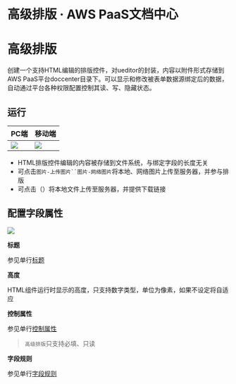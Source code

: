 # 高级排版 · AWS PaaS文档中心

# 高级排版

创建一个支持HTML编辑的排版控件，对ueditor的封装，内容以附件形式存储到AWS PaaS平台doccenter目录下。可以显示和修改被表单数据源绑定后的数据，自动通过平台各种权限配置控制其读、写、隐藏状态。

## 运行

PC端 | 移动端  
---|---  
[![](https://docs.awspaas.com/user-manual/aws-pass-console-user-manual-form-vue-64ga/zj/texth_pc.png)](<texth_pc.png>) | [![](https://docs.awspaas.com/user-manual/aws-pass-console-user-manual-form-vue-64ga/zj/texth_mobile.png)](<texth_mobile.png>)  
  
  * HTML排版控件编辑的内容被存储到文件系统，与绑定字段的长度无关
  * 可点击`图片-上传图片``图片-网络图片`将本地、网络图片上传至服务器，并参与排版
  * 可点击（）将本地文件上传至服务器，并提供下载链接

## 配置字段属性

[![](https://docs.awspaas.com/user-manual/aws-pass-console-user-manual-form-vue-64ga/zj/texth1.png)](<texth1.png>)

**标题**

参见单行[标题](<text.html#title>)

**高度**

HTML组件运行时显示的高度，只支持数字类型，单位为像素，如果不设定将自适应

**控制属性**

参见单行[控制属性](<text.html#control>)

> `高级排版`只支持必填、只读

**字段规则**

参见单行[字段规则](<text.html#zdgz>)